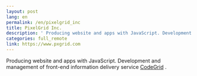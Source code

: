 ```yaml
---
layout: post
lang: en
permalink: /en/pixelgrid_inc
title: PixelGrid Inc.
description: ' Producing website and apps with JavaScript. Development and management of front-end information delivery service CodeGrid . '
categories: full_remote
link: https://www.pxgrid.com
---
```


<p>Producing website and apps with JavaScript. Development and management of front-end information delivery service <a href="https://www.codegrid.net/">CodeGrid</a> .</p>
